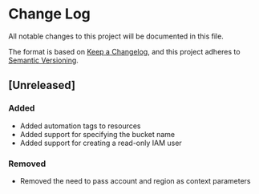 # Change Log

All notable changes to this project will be documented in this file.

The format is based on [Keep a Changelog](https://keepachangelog.com/en/1.1.0/),
and this project adheres to [Semantic Versioning](https://semver.org/spec/v2.0.0.html).

## [Unreleased]

### Added

-   Added automation tags to resources
-   Added support for specifying the bucket name
-   Added support for creating a read-only IAM user

### Removed

-   Removed the need to pass account and region as context parameters
 
